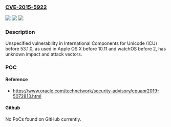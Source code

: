 ### [CVE-2015-5922](https://cve.mitre.org/cgi-bin/cvename.cgi?name=CVE-2015-5922)
![](https://img.shields.io/static/v1?label=Product&message=n%2Fa&color=blue)
![](https://img.shields.io/static/v1?label=Version&message=n%2Fa&color=blue)
![](https://img.shields.io/static/v1?label=Vulnerability&message=n%2Fa&color=brighgreen)

### Description

Unspecified vulnerability in International Components for Unicode (ICU) before 53.1.0, as used in Apple OS X before 10.11 and watchOS before 2, has unknown impact and attack vectors.

### POC

#### Reference
- https://www.oracle.com/technetwork/security-advisory/cpuapr2019-5072813.html

#### Github
No PoCs found on GitHub currently.

